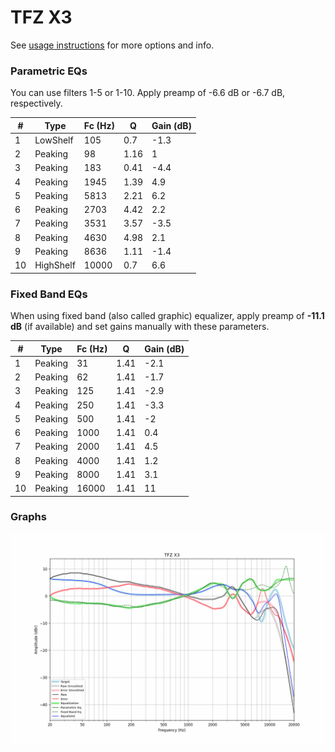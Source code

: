 # TFZ X3
See [usage instructions](https://github.com/jaakkopasanen/AutoEq#usage) for more options and info.

### Parametric EQs
You can use filters 1-5 or 1-10. Apply preamp of -6.6 dB or -6.7 dB, respectively.

|   # | Type      |   Fc (Hz) |    Q |   Gain (dB) |
|-----|-----------|-----------|------|-------------|
|   1 | LowShelf  |       105 | 0.7  |        -1.3 |
|   2 | Peaking   |        98 | 1.16 |         1   |
|   3 | Peaking   |       183 | 0.41 |        -4.4 |
|   4 | Peaking   |      1945 | 1.39 |         4.9 |
|   5 | Peaking   |      5813 | 2.21 |         6.2 |
|   6 | Peaking   |      2703 | 4.42 |         2.2 |
|   7 | Peaking   |      3531 | 3.57 |        -3.5 |
|   8 | Peaking   |      4630 | 4.98 |         2.1 |
|   9 | Peaking   |      8636 | 1.11 |        -1.4 |
|  10 | HighShelf |     10000 | 0.7  |         6.6 |

### Fixed Band EQs
When using fixed band (also called graphic) equalizer, apply preamp of **-11.1 dB** (if available) and set gains manually with these parameters.

|   # | Type    |   Fc (Hz) |    Q |   Gain (dB) |
|-----|---------|-----------|------|-------------|
|   1 | Peaking |        31 | 1.41 |        -2.1 |
|   2 | Peaking |        62 | 1.41 |        -1.7 |
|   3 | Peaking |       125 | 1.41 |        -2.9 |
|   4 | Peaking |       250 | 1.41 |        -3.3 |
|   5 | Peaking |       500 | 1.41 |        -2   |
|   6 | Peaking |      1000 | 1.41 |         0.4 |
|   7 | Peaking |      2000 | 1.41 |         4.5 |
|   8 | Peaking |      4000 | 1.41 |         1.2 |
|   9 | Peaking |      8000 | 1.41 |         3.1 |
|  10 | Peaking |     16000 | 1.41 |        11   |

### Graphs
![](./TFZ%20X3.png)
